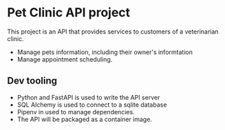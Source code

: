 # Pet Clinic API project

This project is an API that provides services to customers of a veterinarian clinic.

- Manage pets information, including their owner's informtation
- Manage appointment scheduling. 

## Dev tooling

- Python and FastAPI is used to write the API server
- SQL Alchemy is used to connect to a sqlite database
- Pipenv in used to manage dependencies.
- The API will be packaged as a container image.
